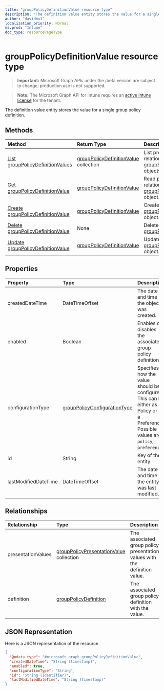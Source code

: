 ```yaml
---
title: "groupPolicyDefinitionValue resource type"
description: "The definition value entity stores the value for a single group policy definition."
author: "davidmu1"
localization_priority: Normal
ms.prod: "Intune"
doc_type: resourcePageType
---
```


# groupPolicyDefinitionValue resource type

> **Important:** Microsoft Graph APIs under the /beta version are subject to change; production use is not supported.

> **Note:** The Microsoft Graph API for Intune requires an [active Intune license](https://go.microsoft.com/fwlink/?linkid=839381) for the tenant.

The definition value entity stores the value for a single group policy definition.

## Methods
|Method|Return Type|Description|
|:---|:---|:---|
|[List groupPolicyDefinitionValues](../api/intune-grouppolicy-grouppolicydefinitionvalue-list.md)|[groupPolicyDefinitionValue](../resources/intune-grouppolicy-grouppolicydefinitionvalue.md) collection|List properties and relationships of the [groupPolicyDefinitionValue](../resources/intune-grouppolicy-grouppolicydefinitionvalue.md) objects.|
|[Get groupPolicyDefinitionValue](../api/intune-grouppolicy-grouppolicydefinitionvalue-get.md)|[groupPolicyDefinitionValue](../resources/intune-grouppolicy-grouppolicydefinitionvalue.md)|Read properties and relationships of the [groupPolicyDefinitionValue](../resources/intune-grouppolicy-grouppolicydefinitionvalue.md) object.|
|[Create groupPolicyDefinitionValue](../api/intune-grouppolicy-grouppolicydefinitionvalue-create.md)|[groupPolicyDefinitionValue](../resources/intune-grouppolicy-grouppolicydefinitionvalue.md)|Create a new [groupPolicyDefinitionValue](../resources/intune-grouppolicy-grouppolicydefinitionvalue.md) object.|
|[Delete groupPolicyDefinitionValue](../api/intune-grouppolicy-grouppolicydefinitionvalue-delete.md)|None|Deletes a [groupPolicyDefinitionValue](../resources/intune-grouppolicy-grouppolicydefinitionvalue.md).|
|[Update groupPolicyDefinitionValue](../api/intune-grouppolicy-grouppolicydefinitionvalue-update.md)|[groupPolicyDefinitionValue](../resources/intune-grouppolicy-grouppolicydefinitionvalue.md)|Update the properties of a [groupPolicyDefinitionValue](../resources/intune-grouppolicy-grouppolicydefinitionvalue.md) object.|

## Properties
|Property|Type|Description|
|:---|:---|:---|
|createdDateTime|DateTimeOffset|The date and time the object was created.|
|enabled|Boolean|Enables or disables the associated group policy definition.|
|configurationType|[groupPolicyConfigurationType](../resources/intune-grouppolicy-grouppolicyconfigurationtype.md)|Specifies how the value should be configured. This can be either as a Policy or as a Preference. Possible values are: `policy`, `preference`.|
|id|String|Key of the entity.|
|lastModifiedDateTime|DateTimeOffset|The date and time the entity was last modified.|

## Relationships
|Relationship|Type|Description|
|:---|:---|:---|
|presentationValues|[groupPolicyPresentationValue](../resources/intune-grouppolicy-grouppolicypresentationvalue.md) collection|The associated group policy presentation values with the definition value.|
|definition|[groupPolicyDefinition](../resources/intune-grouppolicy-grouppolicydefinition.md)|The associated group policy definition with the value.|

## JSON Representation
Here is a JSON representation of the resource.
<!-- {
  "blockType": "resource",
  "keyProperty": "id",
  "@odata.type": "microsoft.graph.groupPolicyDefinitionValue"
}
-->
``` json
{
  "@odata.type": "#microsoft.graph.groupPolicyDefinitionValue",
  "createdDateTime": "String (timestamp)",
  "enabled": true,
  "configurationType": "String",
  "id": "String (identifier)",
  "lastModifiedDateTime": "String (timestamp)"
}
```



